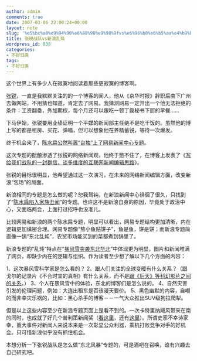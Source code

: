 ```yaml
---
author: admin
comments: true
date: 2007-03-06 22:00:24+00:00
layout: note
slug: '%e5%bc%a0%e9%94%90%e6%88%98%e9%98%9fvs%e6%96%b0%e6%b5%aa%e4%b9%b1%e7%82%96'
title: 张锐战队vs新浪乱炖
wordpress_id: 838
categories:
- 不好归类
tags:
- 不好归类
---
```


这个世界上有多少人在寂寞地阅读着那些更寂寞的博客啊。

[张锐](http://blog.donews.com/zrde/)，一直是我默默关注的的一个博客的闻人，他从《京华时报》辞职后南下广州去做网站，不用猜也知道，肯定去了网易。我猜测网易一定开出一个他无法拒绝的条件：工资翻番，外加期权，每个月还可以跟吃一顿丁磊秘书下厨的早餐……

下马伊始，张锐要用业绩证明一个平媒的新闻部主任绝不是吃干饭的。虽然他的博上写的都是租房、买花、弹唱，但可以想象他在养精蓄锐，等待一次爆发。

终于机会来了，[陈水扁公然叫嚣“台独”上了网易新闻中心专题](http://news.163.com/special/000127K5/chenshuibian070305.html)。

这次专题的酝酿渗透了张锐的网络新闻观，他终于憋不住了，在博客上发表了《[写给我们战队的一封群信，谈多维度的互联网新闻编辑思路](http://blog.donews.com/zrde/archive/2007/03/07/1137386.aspx)》。

张锐的目标很明显，他希望通过这一次演习，在未来的网络新闻编辑方面，改变新浪“包场”的局面。

新浪相同的专题是怎么做的呢？恕我驽钝，在新浪新闻中心徘徊了很久，只找到了“[陈水扁陷入家族丑闻](http://news.sina.com.cn/z/chsbcw/index.shtml)”的专题。也许这不是新浪自身的原因，毕竟处于政治中心，又面临两会，上面打过招呼也没准儿。

比较网易和新浪的两个陈水扁专题，明显可以看出，网易专题结构更加清晰，内在逻辑更加缜密合理。网易专题像“熬小鱼贴饼子”，鱼是鱼，饼是饼；而新浪专题简直像一锅“东北乱炖”，农贸市场能买到的菜都煮到锅里了。

新浪专题的“乱炖”特点在“[暴风雪突袭东北华北](http://news.sina.com.cn/z/bfxtxdb/index.shtml)”中体现更为明显，图片和新闻堆满了网页，却缺少内在的逻辑与组织。作为读者至少想了解以下几个方面的内容：

1、这次暴风雪科学家是怎么看的？
2、跟人们关注的全球变暖有什么关系？（跟戈尔的记录片《不合时宜的真相》有什么关系，而不是[跟《后天》等科幻影片之间的关系](http://news.sina.com.cn/c/2007-03-06/105412442879.shtml)。）
3、个人在暴风雪中的体验，东北的博客们是怎么说的。
4、自然灾害引发的伦理问题，例如：大连出租车是否该漫天要价。
5、黑色幽默的内容，自嘲的而非幸灾乐祸的，比如：黑心杀手的博客－－一气大众推出SUV级狗拉爬犁。

但是以上这些内容至少在新浪专题页面上是看不到的。一次卡特里纳飓风带来在南的同时，也成就了好几个普利策新闻奖（[看这里](http://www.wangpei.net/blog/wp-admin/post.php?action=edit&post=838)，还有[这里](http://www.pulitzer.org/year/2006/public-service/)）。所谓史家不幸诗家幸，重大事件对新闻人来说本来是一次彰显公众利器，乘机打败竞争对手的好机会。只可惜新浪似乎没有抓住机会。

本想分析一下张锐战队是怎么做“东北风暴”专题的，可是酒吧在召唤，谁有兴趣去自己研究吧。
